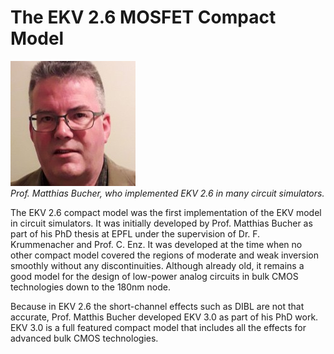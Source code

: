 # The EKV 2.6 MOSFET Compact Model

![Prof. Matthias Bucher](/img/matthias.jpg)  
*Prof. Matthias Bucher, who implemented EKV 2.6 in many circuit simulators.*

The EKV 2.6 compact model was the first implementation of the EKV model in circuit simulators. It was initially developed by Prof. Matthias Bucher as part of his PhD thesis at EPFL under the supervision of Dr. F. Krummenacher and Prof. C. Enz. It was developed at the time when no other compact model covered the regions of moderate and weak inversion smoothly without any discontinuities. Although already old, it remains a good model for the design of low-power analog circuits in bulk CMOS technologies down to the 180nm node.

Because in EKV 2.6 the short-channel effects such as DIBL are not that accurate, Prof. Matthis Bucher developed EKV 3.0 as part of his PhD work. EKV 3.0 is a full featured compact model that includes all the effects for advanced bulk CMOS technologies.
